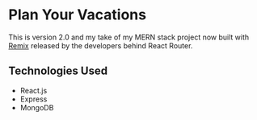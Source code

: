 # Plan Your Vacations
This is version 2.0 and my take of my MERN stack project now built with [Remix](remix.run) released by the developers behind React Router.

## Technologies Used
- React.js
- Express
- MongoDB




